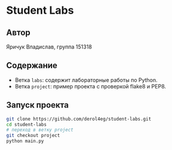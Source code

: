 # Student Labs
## Автор
Яричук Владислав, группа 151318
## Содержание
- Ветка `labs`: содержит лабораторные работы по Python.
- Ветка `project`: пример проекта с проверкой flake8 и PEP8.
## Запуск проекта
```bash
git clone https://github.com/derol4eg/student-labs.git
cd student-labs
# переход в ветку project
git checkout project
python main.py
